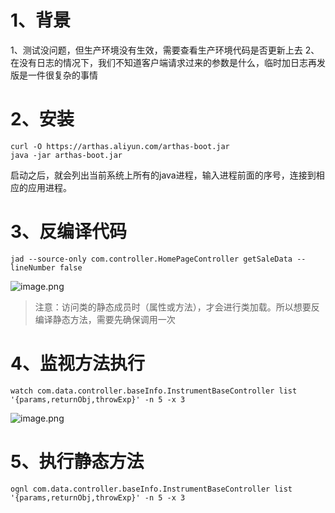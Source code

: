 # 1、背景
1、测试没问题，但生产环境没有生效，需要查看生产环境代码是否更新上去
2、在没有日志的情况下，我们不知道客户端请求过来的参数是什么，临时加日志再发版是一件很复杂的事情


# 2、安装

```shell
curl -O https://arthas.aliyun.com/arthas-boot.jar
java -jar arthas-boot.jar
```

启动之后，就会列出当前系统上所有的java进程，输入进程前面的序号，连接到相应的应用进程。

# 3、反编译代码

``` shell
jad --source-only com.controller.HomePageController getSaleData --lineNumber false
```

![image.png](https://yancey-note-img.oss-cn-beijing.aliyuncs.com/202403271326704.png)

> 注意：访问类的静态成员时（属性或方法），才会进行类加载。所以想要反编译静态方法，需要先确保调用一次

# 4、监视方法执行

```shell
watch com.data.controller.baseInfo.InstrumentBaseController list '{params,returnObj,throwExp}' -n 5 -x 3
```

![image.png](https://yancey-note-img.oss-cn-beijing.aliyuncs.com/202403271353072.png)


# 5、执行静态方法


```shell
ognl com.data.controller.baseInfo.InstrumentBaseController list '{params,returnObj,throwExp}' -n 5 -x 3
```
